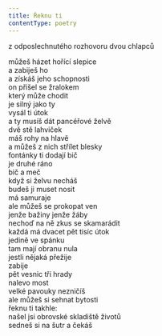 ```yaml
---
title: Řeknu ti
contentType: poetry
---
```


<section>

z odposlechnutého rozhovoru dvou chlapců

můžeš házet hořící slepice  
a zabiješ ho  
a získáš jeho schopnosti  
on přišel se žralokem  
který může chodit  
je silný jako ty  
vysál ti útok  
a ty musíš dát pancéřové želvě  
dvě stě lahviček  
máš rohy na hlavě  
a můžeš z nich střílet blesky  
fontánky ti dodají bič  
je druhé ráno  
bič a meč  
když si želvu necháš  
budeš ji muset nosit  
má samuraje  
ale můžeš se prokopat ven  
jenže bažiny jenže žáby  
nechoď na ně zkus se skamarádit  
každá má dvacet pět tisíc útok  
jedině ve spánku  
tam mají obranu nula  
jestli nějaká přežije  
zabije  
pět vesnic tři hrady  
nalevo most  
velké pavouky nezničíš  
ale můžeš si sehnat bytosti  
řeknu ti takhle:  
našel jsi obrovské skladiště životů  
sedneš si na šutr a čekáš

</section>
